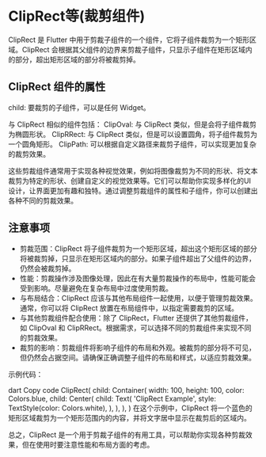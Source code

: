 # ClipRect等(裁剪组件)

ClipRect 是 Flutter 中用于剪裁子组件的一个组件，它将子组件裁剪为一个矩形区域。ClipRect 会根据其父组件的边界来剪裁子组件，只显示子组件在矩形区域内的部分，超出矩形区域的部分将被裁剪掉。

## ClipRect 组件的属性

child: 要裁剪的子组件，可以是任何 Widget。

与 ClipRect 相似的组件包括：
ClipOval: 与 ClipRect 类似，但是会将子组件裁剪为椭圆形状。
ClipRRect: 与 ClipRect 类似，但是可以设置圆角，将子组件裁剪为一个圆角矩形。
ClipPath: 可以根据自定义路径来裁剪子组件，可以实现更加复杂的裁剪效果。

这些剪裁组件通常用于实现各种视觉效果，例如将图像裁剪为不同的形状、将文本裁剪为特定的形状、创建自定义的视觉效果等。它们可以帮助你实现多样化的UI设计，让界面更加有趣和独特。通过调整剪裁组件的属性和子组件，你可以创建出各种不同的剪裁效果。

## 注意事项

- 剪裁范围：ClipRect 将子组件裁剪为一个矩形区域，超出这个矩形区域的部分将被裁剪掉，只显示在矩形区域内的部分。如果子组件超出了父组件的边界，仍然会被裁剪掉。
- 性能：剪裁操作涉及图像处理，因此在有大量剪裁操作的布局中，性能可能会受到影响。尽量避免在复杂布局中过度使用剪裁。
- 与布局结合：ClipRect 应该与其他布局组件一起使用，以便于管理剪裁效果。通常，你可以将 ClipRect 放置在布局组件中，以指定需要裁剪的区域。
- 与其他剪裁组件配合使用：除了 ClipRect，Flutter 还提供了其他剪裁组件，如 ClipOval 和 ClipRRect。根据需求，可以选择不同的剪裁组件来实现不同的剪裁效果。
- 裁剪的影响：剪裁组件将影响子组件的布局和外观。被裁剪的部分将不可见，但仍然会占据空间。请确保正确调整子组件的布局和样式，以适应剪裁效果。

示例代码：

dart
Copy code
ClipRect(
child: Container(
width: 100,
height: 100,
color: Colors.blue,
child: Center(
child: Text(
'ClipRect Example',
style: TextStyle(color: Colors.white),
),
),
),
)
在这个示例中，ClipRect 将一个蓝色的矩形区域裁剪为一个矩形范围内的内容，并将文字居中显示在裁剪后的区域内。

总之，ClipRect 是一个用于剪裁子组件的有用工具，可以帮助你实现各种剪裁效果，但在使用时要注意性能和布局方面的考虑。
